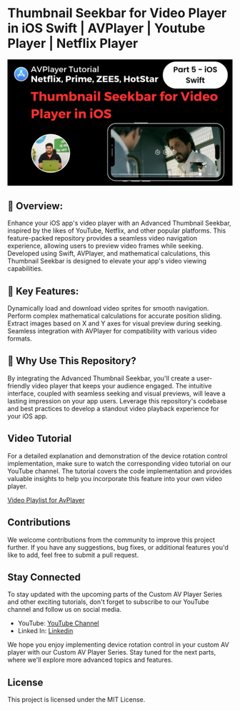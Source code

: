 # Thumbnail Seekbar for Video Player in iOS Swift | AVPlayer | Youtube Player | Netflix Player

[![Custom AV Player](https://github.com/pushpendra996/avplayer-swift-part-4-ios/blob/main/Thumbnail%20Seekbar%20for%20Video%20Player%20in%20iOS.png?raw=true)](https://www.youtube.com/watch?v=naMfH2nryvQ&list=PL2Sk-NhO3icHtmBTtg70eeOUug4CEzaSm)


## 🎥 Overview:
Enhance your iOS app's video player with an Advanced Thumbnail Seekbar, inspired by the likes of YouTube, Netflix, and other popular platforms. This feature-packed repository provides a seamless video navigation experience, allowing users to preview video frames while seeking. Developed using Swift, AVPlayer, and mathematical calculations, this Thumbnail Seekbar is designed to elevate your app's video viewing capabilities.

## 📝 Key Features:

Dynamically load and download video sprites for smooth navigation.
Perform complex mathematical calculations for accurate position sliding.
Extract images based on X and Y axes for visual preview during seeking.
Seamless integration with AVPlayer for compatibility with various video formats.

## 🚀 Why Use This Repository?
By integrating the Advanced Thumbnail Seekbar, you'll create a user-friendly video player that keeps your audience engaged. The intuitive interface, coupled with seamless seeking and visual previews, will leave a lasting impression on your app users. Leverage this repository's codebase and best practices to develop a standout video playback experience for your iOS app.


## Video Tutorial

For a detailed explanation and demonstration of the device rotation control implementation, make sure to watch the corresponding video tutorial on our YouTube channel. The tutorial covers the code implementation and provides valuable insights to help you incorporate this feature into your own video player.

[Video Playlist for AvPlayer](https://www.youtube.com/watch?v=naMfH2nryvQ&list=PL2Sk-NhO3icHtmBTtg70eeOUug4CEzaSm)

## Contributions

We welcome contributions from the community to improve this project further. If you have any suggestions, bug fixes, or additional features you'd like to add, feel free to submit a pull request.

## Stay Connected

To stay updated with the upcoming parts of the Custom AV Player Series and other exciting tutorials, don't forget to subscribe to our YouTube channel and follow us on social media.

* YouTube: [YouTube Channel](https://www.youtube.com/PushpendraSaini)
* Linked In: [Linkedin](https://www.linkedin.com/in/pushpendra-saini/)


We hope you enjoy implementing device rotation control in your custom AV player with our Custom AV Player Series. Stay tuned for the next parts, where we'll explore more advanced topics and features.

## License

This project is licensed under the MIT License.

